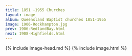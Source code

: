 ```yaml
---
title: 1851 -1955 Churches
layout: image
album: Queensland Baptist churches 1851-1955
image: 1906-Rockhampton.jpg
prev: 1906-RedlandBay.html
next: 1908-Highfields.html
---
```

 {% include image-head.md %}
{% include image.html %}